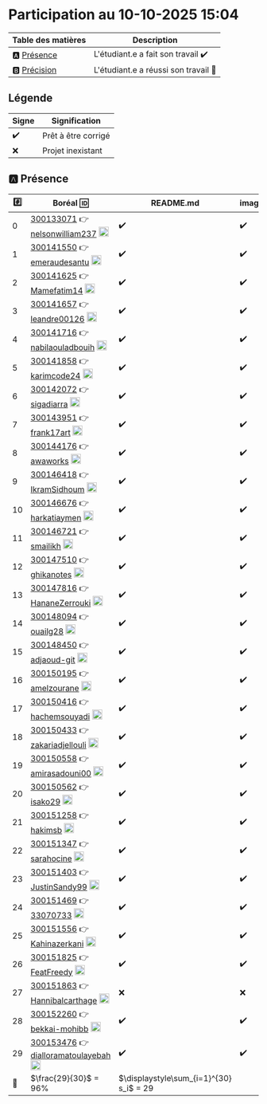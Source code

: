 # Participation au 10-10-2025 15:04

| Table des matières            | Description                                             |
|-------------------------------|---------------------------------------------------------|
| :a: [Présence](#a-présence)   | L'étudiant.e a fait son travail    :heavy_check_mark:   |
| :b: [Précision](#b-précision) | L'étudiant.e a réussi son travail  :tada:               |

## Légende

| Signe              | Signification                 |
|--------------------|-------------------------------|
| :heavy_check_mark: | Prêt à être corrigé           |
| :x:                | Projet inexistant             |

## :a: Présence

|:hash:| Boréal :id:                | README.md    | images |
|------|----------------------------|--------------|--------|
| 0 | [300133071](../300133071/README.md) :point_right: [nelsonwilliam237](https://github.com/nelsonwilliam237) <image src='https://avatars0.githubusercontent.com/u/181301859?s=460&v=4' width=20 height=20></image> | :heavy_check_mark: | :heavy_check_mark: |
| 1 | [300141550](../300141550/README.md) :point_right: [emeraudesantu](https://github.com/emeraudesantu) <image src='https://avatars0.githubusercontent.com/u/211749528?s=460&v=4' width=20 height=20></image> | :heavy_check_mark: | :heavy_check_mark: |
| 2 | [300141625](../300141625/README.md) :point_right: [Mamefatim14](https://github.com/Mamefatim14) <image src='https://avatars0.githubusercontent.com/u/188626020?s=460&v=4' width=20 height=20></image> | :heavy_check_mark: | :heavy_check_mark: |
| 3 | [300141657](../300141657/README.md) :point_right: [leandre00126](https://github.com/leandre00126) <image src='https://avatars0.githubusercontent.com/u/194731088?s=460&v=4' width=20 height=20></image> | :heavy_check_mark: | :heavy_check_mark: |
| 4 | [300141716](../300141716/README.md) :point_right: [nabilaouladbouih](https://github.com/nabilaouladbouih) <image src='https://avatars0.githubusercontent.com/u/125617838?s=460&v=4' width=20 height=20></image> | :heavy_check_mark: | :heavy_check_mark: |
| 5 | [300141858](../300141858/README.md) :point_right: [karimcode24](https://github.com/karimcode24) <image src='https://avatars0.githubusercontent.com/u/205304457?s=460&v=4' width=20 height=20></image> | :heavy_check_mark: | :heavy_check_mark: |
| 6 | [300142072](../300142072/README.md) :point_right: [sigadiarra](https://github.com/sigadiarra) <image src='https://avatars0.githubusercontent.com/u/230452797?s=460&v=4' width=20 height=20></image> | :heavy_check_mark: | :heavy_check_mark: |
| 7 | [300143951](../300143951/README.md) :point_right: [frank17art](https://github.com/frank17art) <image src='https://avatars0.githubusercontent.com/u/205994994?s=460&v=4' width=20 height=20></image> | :heavy_check_mark: | :heavy_check_mark: |
| 8 | [300144176](../300144176/README.md) :point_right: [awaworks](https://github.com/awaworks) <image src='https://avatars0.githubusercontent.com/u/223561186?s=460&v=4' width=20 height=20></image> | :heavy_check_mark: | :heavy_check_mark: |
| 9 | [300146418](../300146418/README.md) :point_right: [IkramSidhoum](https://github.com/IkramSidhoum) <image src='https://avatars0.githubusercontent.com/u/198275764?s=460&v=4' width=20 height=20></image> | :heavy_check_mark: | :heavy_check_mark: |
| 10 | [300146676](../300146676/README.md) :point_right: [harkatiaymen](https://github.com/harkatiaymen) <image src='https://avatars0.githubusercontent.com/u/211595997?s=460&v=4' width=20 height=20></image> | :heavy_check_mark: | :heavy_check_mark: |
| 11 | [300146721](../300146721/README.md) :point_right: [smailikh](https://github.com/smailikh) <image src='https://avatars0.githubusercontent.com/u/222739217?s=460&v=4' width=20 height=20></image> | :heavy_check_mark: | :heavy_check_mark: |
| 12 | [300147510](../300147510/README.md) :point_right: [ghikanotes](https://github.com/ghikanotes) <image src='https://avatars0.githubusercontent.com/u/212286223?s=460&v=4' width=20 height=20></image> | :heavy_check_mark: | :heavy_check_mark: |
| 13 | [300147816](../300147816/README.md) :point_right: [HananeZerrouki](https://github.com/HananeZerrouki) <image src='https://avatars0.githubusercontent.com/u/230452383?s=460&v=4' width=20 height=20></image> | :heavy_check_mark: | :heavy_check_mark: |
| 14 | [300148094](../300148094/README.md) :point_right: [ouailg28](https://github.com/ouailg28) <image src='https://avatars0.githubusercontent.com/u/212054634?s=460&v=4' width=20 height=20></image> | :heavy_check_mark: | :heavy_check_mark: |
| 15 | [300148450](../300148450/README.md) :point_right: [adjaoud-git](https://github.com/adjaoud-git) <image src='https://avatars0.githubusercontent.com/u/205994730?s=460&v=4' width=20 height=20></image> | :heavy_check_mark: | :heavy_check_mark: |
| 16 | [300150195](../300150195/README.md) :point_right: [amelzourane](https://github.com/amelzourane) <image src='https://avatars0.githubusercontent.com/u/211596474?s=460&v=4' width=20 height=20></image> | :heavy_check_mark: | :heavy_check_mark: |
| 17 | [300150416](../300150416/README.md) :point_right: [hachemsouyadi](https://github.com/hachemsouyadi) <image src='https://avatars0.githubusercontent.com/u/211596263?s=460&v=4' width=20 height=20></image> | :heavy_check_mark: | :heavy_check_mark: |
| 18 | [300150433](../300150433/README.md) :point_right: [zakariadjellouli](https://github.com/zakariadjellouli) <image src='https://avatars0.githubusercontent.com/u/211743410?s=460&v=4' width=20 height=20></image> | :heavy_check_mark: | :heavy_check_mark: |
| 19 | [300150558](../300150558/README.md) :point_right: [amirasadouni00](https://github.com/amirasadouni00) <image src='https://avatars0.githubusercontent.com/u/212186770?s=460&v=4' width=20 height=20></image> | :heavy_check_mark: | :heavy_check_mark: |
| 20 | [300150562](../300150562/README.md) :point_right: [isako29](https://github.com/isako29) <image src='https://avatars0.githubusercontent.com/u/205994758?s=460&v=4' width=20 height=20></image> | :heavy_check_mark: | :heavy_check_mark: |
| 21 | [300151258](../300151258/README.md) :point_right: [hakimsb](https://github.com/hakimsb) <image src='https://avatars0.githubusercontent.com/u/231778604?s=460&v=4' width=20 height=20></image> | :heavy_check_mark: | :heavy_check_mark: |
| 22 | [300151347](../300151347/README.md) :point_right: [sarahocine](https://github.com/sarahocine) <image src='https://avatars0.githubusercontent.com/u/207281891?s=460&v=4' width=20 height=20></image> | :heavy_check_mark: | :heavy_check_mark: |
| 23 | [300151403](../300151403/README.md) :point_right: [JustinSandy99](https://github.com/JustinSandy99) <image src='https://avatars0.githubusercontent.com/u/211593057?s=460&v=4' width=20 height=20></image> | :heavy_check_mark: | :heavy_check_mark: |
| 24 | [300151469](../300151469/README.md) :point_right: [33070733](https://github.com/33070733) <image src='https://avatars0.githubusercontent.com/u/212077526?s=460&v=4' width=20 height=20></image> | :heavy_check_mark: | :heavy_check_mark: |
| 25 | [300151556](../300151556/README.md) :point_right: [Kahinazerkani](https://github.com/Kahinazerkani) <image src='https://avatars0.githubusercontent.com/u/231781132?s=460&v=4' width=20 height=20></image> | :heavy_check_mark: | :heavy_check_mark: |
| 26 | [300151825](../300151825/README.md) :point_right: [FeatFreedy](https://github.com/FeatFreedy) <image src='https://avatars0.githubusercontent.com/u/195238262?s=460&v=4' width=20 height=20></image> | :heavy_check_mark: | :heavy_check_mark: |
| 27 | [300151863](../300151863/README.md) :point_right: [Hannibalcarthage](https://github.com/Hannibalcarthage) <image src='https://avatars0.githubusercontent.com/u/205994935?s=460&v=4' width=20 height=20></image> | :x: | :x: |
| 28 | [300152260](../300152260/README.md) :point_right: [bekkai-mohibb](https://github.com/bekkai-mohibb) <image src='https://avatars0.githubusercontent.com/u/212179557?s=460&v=4' width=20 height=20></image> | :heavy_check_mark: | :heavy_check_mark: |
| 29 | [300153476](../300153476/README.md) :point_right: [dialloramatoulayebah](https://github.com/dialloramatoulayebah) <image src='https://avatars0.githubusercontent.com/u/129418622?s=460&v=4' width=20 height=20></image> | :heavy_check_mark: | :heavy_check_mark: |
| :abacus: |  $\frac{29}{30}$  =  96% | $\displaystyle\sum_{i=1}^{30} s_i$ = 29 |
